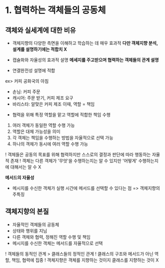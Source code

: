 # 1. 협력하는 객체들의 공동체

## 객체와 실세계에 대한 비유

- 객체지향의 다양한 측면을 이해하고 학습하는 데 매우 효과적
  **다만 객체지향 분석, 설계를 설명하기에는 적합치 X**

- 캡슐화와 자율성의 효과적 설명
  **메세지를 주고받으며 협력하는 객체들의 관계 설명**

- 연결완전성 설명에 적합

ex> 커피 공화국의 아침

- 손님: 커피 주문
- 캐시어: 주문 받기, 커피 제조 요구
- 바리스타: 알맞은 커피 제조
  이때, 역할 = 책임

* 협력을 위해 특정 역할을 맡고 역할에 적합한 책임 수행

1. 여러 객체가 동일한 역할 수행 가능
2. 역할은 대체 가능성을 의미
3. 각 객체는 책임을 수행하는 방법을 자율적으로 선택 가능
4. 하나의 객체가 동시에 여러 역할 수행 가능

! 객체들은 공동의 목표를 위해 협력하지만 스스로의 결정과 판단에 따라 행동하는 자율적 존재
! 객체는 다른 객체가 '무엇'을 수행하는지는 알 수 있지만 '어떻게' 수행하는지에 대해서는 알 수 X

**메서드의 자율성**

- 메시지를 수신한 객체가 실행 시간에 메서드를 선택할 수 있다는 점 => 객체지향의 주특징

## 객체지향의 본질

- 자율적인 객체들의 공동체
- 상태와 행위를 지님
- 다른 객체와 협력, 정해진 역할 수행 및 책임
- 메시지를 수신한 객체는 메서드를 자율적으로 선택

! 객체들의 동적인 관계 > 클래스들의 정적인 관계
! 클래스의 구조와 메서드가 아닌 역할, 책임, 협력에 집중
! 객체지향은 객체를 지향하는 것이지 클래스를 지향하는 것이 X
